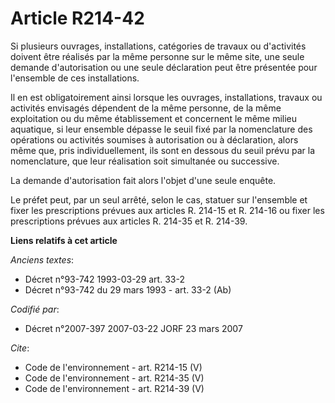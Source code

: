 # Article R214-42

Si plusieurs ouvrages, installations, catégories de travaux ou d'activités doivent être réalisés par la même personne sur le
même site, une seule demande d'autorisation ou une seule déclaration peut être présentée pour l'ensemble de ces
installations. 

Il en est obligatoirement ainsi lorsque les ouvrages, installations, travaux ou activités envisagés dépendent de la même
personne, de la même exploitation ou du même établissement et concernent le même milieu aquatique, si leur ensemble dépasse
le seuil fixé par la nomenclature des opérations ou activités soumises à autorisation ou à déclaration, alors même que, pris
individuellement, ils sont en dessous du seuil prévu par la nomenclature, que leur réalisation soit simultanée ou
successive. 

La demande d'autorisation fait alors l'objet d'une seule enquête. 

Le préfet peut, par un seul arrêté, selon le cas, statuer sur l'ensemble et fixer les prescriptions prévues aux articles R.
214-15 et R. 214-16 ou fixer les prescriptions prévues aux articles R. 214-35 et R. 214-39.

**Liens relatifs à cet article**

_Anciens textes_:

  - Décret n°93-742 1993-03-29 art. 33-2
  - Décret n°93-742 du 29 mars 1993 - art. 33-2 (Ab)

_Codifié par_:

  - Décret n°2007-397 2007-03-22 JORF 23 mars 2007

_Cite_:

  - Code de l'environnement - art. R214-15 (V)
  - Code de l'environnement - art. R214-35 (V)
  - Code de l'environnement - art. R214-39 (V)
